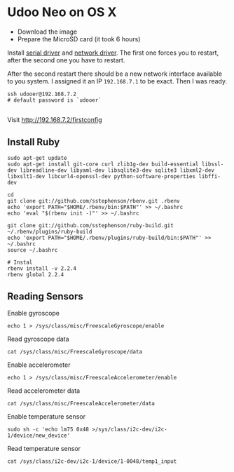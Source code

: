 # Udoo Neo on OS X

- Download the image
- Prepare the MicroSD card (it took 6 hours)

Install [serial driver](http://www.udoo.org/docs-neo/driversandtools/Mac%20USB%20Drivers/EnergiaFTDIDrivers2.2.18.pkg) and [network driver](http://nyus.joshuawise.com/HoRNDIS-rel8pre1.pkg). The first one forces you to restart, after the second one you have to restart.

After the second restart there should be a new network interface available to you system. I assigned it an IP `192.168.7.1` to be exact. Then I was ready.

```
ssh udooer@192.168.7.2
# default password is `udooer`
```
##

Visit http://192.168.7.2/firstconfig


## Install Ruby

```
sudo apt-get update
sudo apt-get install git-core curl zlib1g-dev build-essential libssl-dev libreadline-dev libyaml-dev libsqlite3-dev sqlite3 libxml2-dev libxslt1-dev libcurl4-openssl-dev python-software-properties libffi-dev

cd
git clone git://github.com/sstephenson/rbenv.git .rbenv
echo 'export PATH="$HOME/.rbenv/bin:$PATH"' >> ~/.bashrc
echo 'eval "$(rbenv init -)"' >> ~/.bashrc

git clone git://github.com/sstephenson/ruby-build.git ~/.rbenv/plugins/ruby-build
echo 'export PATH="$HOME/.rbenv/plugins/ruby-build/bin:$PATH"' >> ~/.bashrc
source ~/.bashrc

# Instal
rbenv install -v 2.2.4
rbenv global 2.2.4
```

## Reading Sensors

Enable gyroscope

    echo 1 > /sys/class/misc/FreescaleGyroscope/enable

Read gyroscope data

    cat /sys/class/misc/FreescaleGyroscope/data

Enable accelerometer

    echo 1 > /sys/class/misc/FreescaleAccelerometer/enable

Read accelerometer data

    cat /sys/class/misc/FreescaleAccelerometer/data

Enable temperature sensor

    sudo sh -c 'echo lm75 0x48 >/sys/class/i2c-dev/i2c-1/device/new_device'

Read temperature sensor

    cat /sys/class/i2c-dev/i2c-1/device/1-0048/temp1_input


